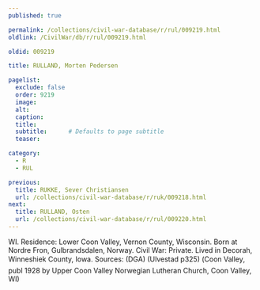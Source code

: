 ```yaml
---
published: true

permalink: /collections/civil-war-database/r/rul/009219.html
oldlink: /CivilWar/db/r/rul/009219.html

oldid: 009219

title: RULLAND, Morten Pedersen

pagelist:
  exclude: false
  order: 9219
  image: 
  alt:
  caption:
  title:
  subtitle:      # Defaults to page subtitle
  teaser:

category: 
  - R 
  - RUL

previous:
  title: RUKKE, Sever Christiansen
  url: /collections/civil-war-database/r/ruk/009218.html  
next:
  title: RULLAND, Osten
  url: /collections/civil-war-database/r/rul/009220.html   
---
```

WI. Residence: Lower Coon Valley, Vernon County, Wisconsin. Born at Nordre Fron, Gulbrandsdalen, Norway. Civil War: Private. Lived in Decorah, Winneshiek County, Iowa. Sources: (DGA) (Ulvestad p325) (&#147;Coon Valley&#148;, publ 1928 by Upper Coon Valley Norwegian Lutheran Church, Coon Valley, WI)